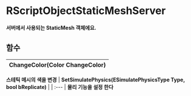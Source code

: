 # **RScriptObjectStaticMeshServer**

 **서버에서 사용되는 StaticMesh 객체에요.** 
## **함수**

| **ChangeColor(Color ChangeColor)** |
| :--- |
 **스테틱 메시의 색을 변경** 
| **SetSimulatePhysics(ESimulatePhysicsType Type, bool bReplicate)** |
| :--- |
 **물리 기능을 설정 한다** 
